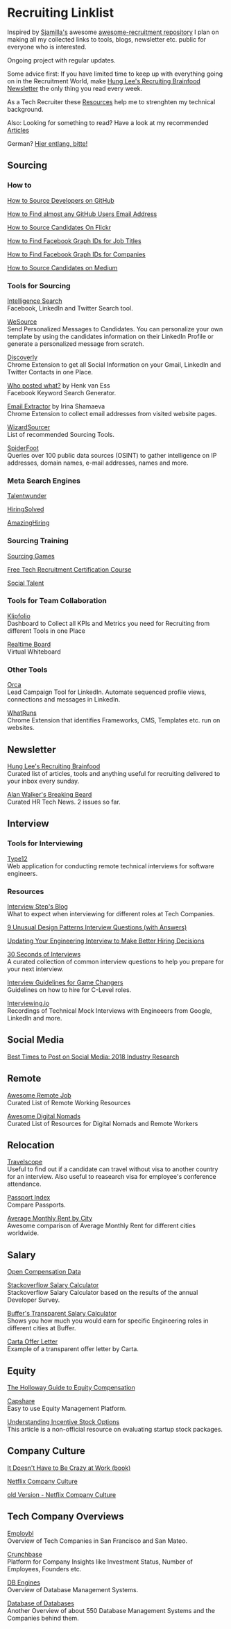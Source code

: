 # Recruiting Linklist

Inspired by [Sjamilla's](https://github.com/Sjamilla) awesome [awesome-recruitment repository](https://github.com/Sjamilla/awesome-recruitment) I plan on making all my collected links to tools, blogs, newsletter etc. public for everyone who is interested. 

Ongoing project with regular updates.

Some advice first: If you have limited time to keep up with everything going on in the Recruitment World, make [Hung Lee's Recruiting Brainfood Newsletter](http://www.recruitingbrainfood.com/) the only thing you read every week.

As a Tech Recruiter these [Resources](https://github.com/gf-nl/recruiting-linklist/blob/master/tech-ressources.md) help me to strenghten my technical background.

Also: Looking for something to read? Have a look at my recommended [Articles](https://github.com/gf-nl/recruiting-linklist/blob/master/articles.md)

German? [Hier entlang, bitte!](https://github.com/gf-nl/recruiting-linklist/blob/master/german.md)

## Sourcing

### How to

[How to Source Developers on GitHub](https://beamery.com/blog/sourcing-developers-on-github)

[How to Find almost any GitHub Users Email Address](https://www.sourcecon.com/how-to-find-almost-any-github-users-email-address/)

[How to Source Candidates On Flickr](https://www.linkedin.com/pulse/how-use-flicker-source-candidates-jan-tegze/)

[How to Find Facebook Graph IDs for Job Titles](https://booleanstrings.com/2018/06/29/facebook-ids-for-job-titles/)

[How to Find Facebook Graph IDs for Companies](https://booleanstrings.com/2018/07/18/finding-facebook-ids-for-companies-hack/)

[How to Source Candidates on Medium](https://www.sourcecon.com/how-to-source-candidates-on-medium/)  

### Tools for Sourcing

[Intelligence Search](https://chrome.google.com/webstore/detail/intelligence-search/dipfggodcibdmflidbceoaanadclgomm)  
Facebook, LinkedIn and Twitter Search tool. 

[WeSource](https://www.wesource.io/en/)  
Send Personalized Messages to Candidates. You can personalize your own template by using the candidates information on their LinkedIn Profile or generate a personalized message from scratch.

[Discoverly](https://chrome.google.com/webstore/detail/discoverly-for-gmail-link/dijhcpbkalfgkcebgoncjmfpbamihgaf?hl=en)  
Chrome Extension to get all Social Information on your Gmail, LinkedIn and Twitter Contacts in one Place.

[Who posted what?](https://whopostedwhat.com/) by Henk van Ess  
Facebook Keyword Search Generator.

[Email Extractor](https://chrome.google.com/webstore/detail/email-extractor/naidmjmjlgpkbebchjabfjgcgjkgojbi?authuser=3) by Irina Shamaeva  
Chrome Extension to collect email addresses from visited website pages.

[WizardSourcer](https://wizardsourcer.com/tools/)  
List of recommended Sourcing Tools.

[SpiderFoot](https://github.com/smicallef/spiderfoot)  
Queries over 100 public data sources (OSINT) to gather intelligence on IP addresses, domain names, e-mail addresses, names and more. 

### Meta Search Engines

[Talentwunder](https://talentwunder.com/en/)

[HiringSolved](https://hiringsolved.com/)  

[AmazingHiring](https://amazinghiring.com/)  

### Sourcing Training

[Sourcing Games](https://www.sourcing.games/)  

[Free Tech Recruitment Certification Course](https://devskiller.com/devskiller-tech-recruitment-certification-course/)  

[Social Talent](https://www.socialtalent.com/)  

### Tools for Team Collaboration

[Klipfolio](https://www.klipfolio.com/human-resources-analytics-tool)  
Dashboard to Collect all KPIs and Metrics you need for Recruiting from different Tools in one Place

[Realtime Board](https://realtimeboard.com/)   
Virtual Whiteboard

### Other Tools

[Orca](https://useorca.com/referral/quHBoZ3g)  
Lead Campaign Tool for LinkedIn. Automate sequenced profile views, connections and messages in LinkedIn.

[WhatRuns](https://www.whatruns.com/)  
Chrome Extension that identifies Frameworks, CMS, Templates etc. run on websites.

## Newsletter

[Hung Lee's Recruiting Brainfood](http://www.recruitingbrainfood.com/)  
Curated list of articles, tools and anything useful for recruiting delivered to your inbox every sunday.

[Alan Walker's Breaking Beard](https://www.getrevue.co/profile/breakingbeard)  
Curated HR Tech News. 2 issues so far.

## Interview 

### Tools for Interviewing

[Type12](https://app.type12.com)  
Web application for conducting remote technical interviews for software engineers. 

### Resources

[Interview Step's Blog](https://interviewsteps.com/blogs/news)  
What to expect when interviewing for different roles at Tech Companies.

[9 Unusual Design Patterns Interview Questions (with Answers)](https://dev.to/aershov24/9-unusual-design-patterns-interview-question-with-answers-3gjl) 

[Updating Your Engineering Interview to Make Better Hiring Decisions](https://www.cockroachlabs.com/blog/updating-eng-interview/)  

[30 Seconds of Interviews](https://30secondsofinterviews.org/)  
A curated collection of common interview questions to help you prepare for your next interview. 

[Interview Guidelines for Game Changers](https://www.dropbox.com/s/aee4dl1vf00f6mq/Game-Changer06.pdf)  
Guidelines on how to hire for C-Level roles.

[Interviewing.io](https://interviewing.io/recordings/)  
Recordings of Technical Mock Interviews with Engineeers from Google, LinkedIn and more.

## Social Media

[Best Times to Post on Social Media: 2018 Industry Research](https://sproutsocial.com/insights/best-times-to-post-on-social-media/)

## Remote

[Awesome Remote Job](https://github.com/lukasz-madon/awesome-remote-job)  
Curated List of Remote Working Resources

[Awesome Digital Nomads](https://github.com/cbovis/awesome-digital-nomads)  
Curated List of Resources for Digital Nomads and Remote Workers

## Relocation

[Travelscope](https://www.markuslerner.com/travelscope/)  
Useful to find out if a candidate can travel without visa to another country for an interview. Also useful to reasearch visa for employee's conference attendance.

[Passport Index](https://www.passportindex.org/comparebyPassport.php)  
Compare Passports.

[Average Monthly Rent by City](https://i.redd.it/0lji1j8bzh711.png)  
Awesome comparison of Average Monthly Rent for different cities worldwide.

## Salary

[Open Compensation Data](https://www.levels.fyi/comp.html)

[Stackoverflow Salary Calculator](https://stackoverflow.com/jobs/salary)  
Stackoverflow Salary Calculator based on the results of the annual Developer Survey.

[Buffer's Transparent Salary Calculator](https://buffer.com/salary/data-architect/average/0)  
Shows you how much you would earn for specific Engineering roles in different cities at Buffer. 

[Carta Offer Letter](https://blog.carta.com/a-better-offer-letter/)  
Example of a transparent offer letter by Carta.

## Equity

[The Holloway Guide to Equity Compensation](https://www.holloway.com/g/equity-compensation)

[Capshare](https://www.capshare.com/)  
Easy to use Equity Management Platform. 

[Understanding Incentive Stock Options](https://medium.com/@kt_seagull/understanding-incentive-stock-options-ec4c0dc1498f)  
This article is a non-official resource on evaluating startup stock packages.   

## Company Culture

[It Doesn't Have to Be Crazy at Work (book)](https://basecamp.com/books/calm)  

[Netflix Company Culture](https://jobs.netflix.com/culture)  

[old Version - Netflix Company Culture](https://www.slideshare.net/reed2001/culture-1798664)  

## Tech Company Overviews

[Employbl](https://employbl.com/)  
Overview of Tech Companies in San Francisco and San Mateo.

[Crunchbase](https://www.crunchbase.com/)  
Platform for Company Insights like Investment Status, Number of Employees, Founders etc.

[DB Engines](https://db-engines.com/en/)  
Overview of Database Management Systems.

[Database of Databases](https://dbdb.io/)  
Another Overview of about 550 Database Management Systems and the Companies behind them.
